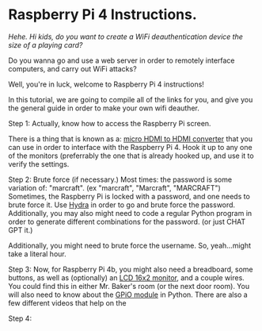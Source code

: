 <h1>Raspberry Pi 4 Instructions.</h1>

*Hehe. Hi kids, do you want to create a WiFi deauthentication device the size of a playing card?*

Do you wanna go and use a web server in order to remotely interface computers, and carry out WiFi attacks?

Well, you're in luck, welcome to Raspberry Pi 4 instructions!

In this tutorial, we are going to compile all of the links for you, and give you the general guide in order to make your own wifi deauther.

Step 1: Actually, know how to access the Raspberry Pi screen. 

There is a thing that is known as a: [micro HDMI to HDMI converter](https://www.amazon.com/UGREEN-Adapter-Ethernet-Compatible-Raspberry/dp/B06WWQ7KLV) that you can use in order to interface with the Raspberry Pi 4. Hook it up to any one of the monitors (preferrably the one that is already hooked up, and use it to verify the settings.

Step 2: Brute force (if necessary.) Most times: the password is some variation of: "marcraft". (ex "marcraft", "Marcraft", "MARCRAFT") Sometimes, the Raspberry Pi is locked with a password, and one needs to brute force it. Use [Hydra](https://www.kali.org/tools/hydra/) in order to go and brute force the password. Additionally, you may also might need to code a regular Python program in order to generate different combinations for the password. (or just CHAT GPT it.) 

Additionally, you might need to brute force the username. So, yeah...might take a literal hour.

Step 3: Now, for Raspberry Pi 4b, you might also need a breadboard, some buttons, as well as (optionally) an [LCD 16x2 monitor](https://www.amazon.com/16x2-lcd-display/s?k=16x2+lcd+display), and a couple wires. You could find this in either Mr. Baker's room (or the next door room). You will also need to know about the [GPiO module](https://pypi.org/project/RPi.GPIO) in Python. There are also a few different videos that help on the

Step 4: 
